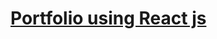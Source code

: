 <h1><a target="_blank" href="https://pratikshasportfolio.netlify.app/">Portfolio using React js</a></h1>
